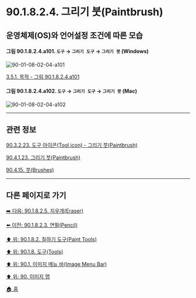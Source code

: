 # 90.1.8.2.4. 그리기 붓(Paintbrush)
## 운영체제(OS)와 언어설정 조건에 따른 모습

<a id="90-01-08-02-04-a101"></a>

#### 그림 90.1.8.2.4.a101. `도구` → `그리기 도구` → `그리기 붓` (Windows)
![90-01-08-02-04-a101](https://github.com/wonder13662/gimp/assets/15767104/30393508-7903-4cfd-b3f1-79796331554a)

[3.5.1. 목적 - 그림 90.1.8.2.4.a101](./03-05-01-intention.md#90-01-08-02-04-a101)

<a id="90-01-08-02-04-a102"></a>

#### 그림 90.1.8.2.4.a102. `도구` → `그리기 도구` → `그리기 붓` (Mac)
![90-01-08-02-04-a102](https://github.com/wonder13662/gimp/assets/15767104/f5b24d7e-8a59-4375-9703-eddd3af5ab21)

***

## 관련 정보

[90.3.2.23. 도구 아이콘(Tool icon) - 그리기 붓(Paintbrush)](./90-03-02-23-paintbrush.md)

[90.4.1.23. 그리기 붓(Paintbrush)](./90-04-01-23-paintbrush.md)

[90.4.15. 붓(Brushes)](./90-04-15-brushes.md)

***

## 다른 페이지로 가기

[➡️ 다음: 90.1.8.2.5. 지우개(Eraser)](./90-01-08-02-05-eraser.md)

[⬅️ 이전: 90.1.8.2.3. 연필(Pencil)](./90-01-08-02-03-pencil.md)

[⬆️ 위: 90.1.8.2. 칠하기 도구(Paint Tools)](./90-01-08-02-00-paint_tools.md)

[⬆️ 위: 90.1.8. 도구(Tools)](./90-01-08-00-tools.md)

[⬆️ 위: 90.1. 이미지 메뉴 바(Image Menu Bar)](./90-01-00-image-menu-bar.md)

[⬆️ 위: 90. 이미지 맵](./90-00-image-map.md)

[🏠 홈](./00-home.md)
